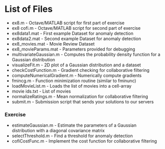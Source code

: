 List of Files
===

- ex8.m - Octave/MATLAB script for first part of exercise
- ex8 cofi.m - Octave/MATLAB script for second part of exercise
- ex8data1.mat - First example Dataset for anomaly detection
- ex8data2.mat - Second example Dataset for anomaly detection
- ex8_movies.mat - Movie Review Dataset
- ex8_movieParams.mat - Parameters provided for debugging
- multivariateGaussian.m - Computes the probability density function for a Gaussian distribution
- visualizeFit.m - 2D plot of a Gaussian distribution and a dataset
- checkCostFunction.m - Gradient checking for collaborative filtering
- computeNumericalGradient.m - Numerically compute gradients
- fmincg.m - Function minimization routine (similar to fminunc)
- loadMovieList.m - Loads the list of movies into a cell-array
- movie ids.txt - List of movies
- normalizeRatings.m - Mean normalization for collaborative filtering
- submit.m - Submission script that sends your solutions to our servers

### Exercise
- estimateGaussian.m - Estimate the parameters of a Gaussian distribution with a diagonal covariance matrix
- selectThreshold.m - Find a threshold for anomaly detection
- cofiCostFunc.m - Implement the cost function for collaborative filtering